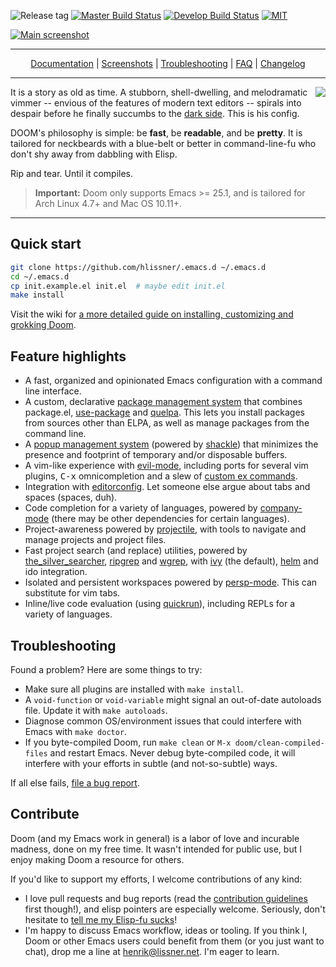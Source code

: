 ![Release tag](https://img.shields.io/github/tag/hlissner/.emacs.d.svg?label=release&style=flat-square)
[![Master Build Status](https://img.shields.io/travis/hlissner/.emacs.d/master.svg?label=master&style=flat-square)](https://travis-ci.org/hlissner/.emacs.d)
[![Develop Build Status](https://img.shields.io/travis/hlissner/.emacs.d/develop.svg?label=develop&style=flat-square)](https://travis-ci.org/hlissner/.emacs.d)
[![MIT](https://img.shields.io/badge/license-MIT-green.svg?style=flat-square)](./LICENSE)

[![Main screenshot](/../screenshots/main.png)](/../screenshots)

- - -

<p align="center">
  <a href="/../../wiki">Documentation</a> |
  <a href="/../screenshots">Screenshots</a> |
  <a href="/../../wiki/Troubleshooting">Troubleshooting</a> |
  <a href="/../../wiki/FAQ">FAQ</a> |
  <a href="/CHANGELOG.org">Changelog</a>
</p>

- - -

<a href="http://ultravioletbat.deviantart.com/art/Yay-Evil-111710573">
  <img src="/../screenshots/cacochan.png" align="right" />
</a>

It is a story as old as time. A stubborn, shell-dwelling, and melodramatic
vimmer -- envious of the features of modern text editors -- spirals into despair
before he finally succumbs to the [dark side][evil-mode]. This is his config.

DOOM's philosophy is simple: be **fast**, be **readable**, and be **pretty**. It
is tailored for neckbeards with a blue-belt or better in command-line-fu who
don't shy away from dabbling with Elisp.

Rip and tear. Until it compiles.

> **Important:** Doom only supports Emacs >= 25.1, and is tailored for Arch
> Linux 4.7+ and Mac OS 10.11+.

- - -

## Quick start

```bash
git clone https://github.com/hlissner/.emacs.d ~/.emacs.d
cd ~/.emacs.d
cp init.example.el init.el  # maybe edit init.el
make install
```

Visit the wiki for [a more detailed guide on installing, customizing and
grokking Doom][wiki].

## Feature highlights

+ A fast, organized and opinionated Emacs configuration with a command line
  interface.
+ A custom, declarative [package management system][doom-packages] that combines
  package.el, [use-package] and [quelpa]. This lets you install packages from
  sources other than ELPA, as well as manage packages from the command line.
+ A [popup management system][doom-popups] (powered by [shackle]) that minimizes
  the presence and footprint of temporary and/or disposable buffers.
+ A vim-like experience with [evil-mode], including ports for several vim
  plugins, <kbd>C-x</kbd> omnicompletion and a slew of [custom ex commands][doom-my-commands].
+ Integration with [editorconfig]. Let someone else argue about tabs and spaces
  (spaces, duh).
+ Code completion for a variety of languages, powered by [company-mode] (there
  may be other dependencies for certain languages).
+ Project-awareness powered by [projectile], with tools to navigate and manage
  projects and project files.
+ Fast project search (and replace) utilities, powered by [the_silver_searcher],
  [ripgrep] and [wgrep], with [ivy] (the default), [helm] and ido integration.
+ Isolated and persistent workspaces powered by [persp-mode]. This can
  substitute for vim tabs.
+ Inline/live code evaluation (using [quickrun]), including REPLs for a variety
  of languages.

## Troubleshooting

Found a problem? Here are some things to try:

+ Make sure all plugins are installed with `make install`.
+ A `void-function` or `void-variable` might signal an out-of-date autoloads
  file. Update it with `make autoloads`.
+ Diagnose common OS/environment issues that could interfere with Emacs with
  `make doctor`.
+ If you byte-compiled Doom, run `make clean` or `M-x doom/clean-compiled-files`
  and restart Emacs. Never debug byte-compiled code, it will interfere with your
  efforts in subtle (and not-so-subtle) ways.

If all else fails, [file a bug report][doom-new-issue].

## Contribute

Doom (and my Emacs work in general) is a labor of love and incurable madness,
done on my free time. It wasn't intended for public use, but I enjoy making Doom
a resource for others.

If you'd like to support my efforts, I welcome contributions of any kind:

+ I love pull requests and bug reports (read the [contribution
  guidelines][wiki-contribute] first though!), and elisp pointers are especially
  welcome. Seriously, don't hesitate to [tell me my Elisp-fu
  sucks][doom-new-issue]!
+ I'm happy to discuss Emacs workflow, ideas or tooling. If you think I, Doom or
  other Emacs users could benefit from them (or you just want to chat), drop me
  a line at henrik@lissner.net. I'm eager to learn.


[wiki]: /../../wiki
[wiki-contribute]: /../../wiki/Contribute
[wiki-conventions]: /../../wiki/Conventions
[wiki-modules]: /../../wiki/Modules
[wiki-customization]: /../../wiki/Customization

[doom-my-bindings]: modules/private/hlissner/+bindings.el
[doom-my-commands]: modules/private/hlissner/+commands.el
[doom-new-issue]: https://github.com/hlissner/.emacs.d/issues/new
[doom-packages]: core/autoload/packages.el
[doom-popups]: core/core-popups.el
[doom-theme]: https://github.com/hlissner/emacs-doom-theme

[company-mode]: https://github.com/company-mode/company-mode
[editorconfig]: http://editorconfig.org/
[evil-mode]: https://github.com/emacs-evil/evil
[git-gutter-fringe]: https://github.com/syohex/emacs-git-gutter-fringe
[helm]: https://github.com/emacs-helm/helm
[ivy]: https://github.com/abo-abo/swiper
[persp-mode]: https://github.com/Bad-ptr/persp-mode.el
[projectile]: https://github.com/bbatsov/projectile
[quelpa]: https://github.com/quelpa/quelpa
[quickrun]: https://github.com/syohex/emacs-quickrun
[ripgrep]: https://github.com/BurntSushi/ripgrep
[shackle]: https://github.com/wasamasa/shackle
[the_silver_searcher]: https://github.com/ggreer/the_silver_searcher
[use-package]: https://github.com/jwiegley/use-package
[vim]: https://github.com/hlissner/.vim
[wgrep]: https://github.com/mhayashi1120/Emacs-wgrep

